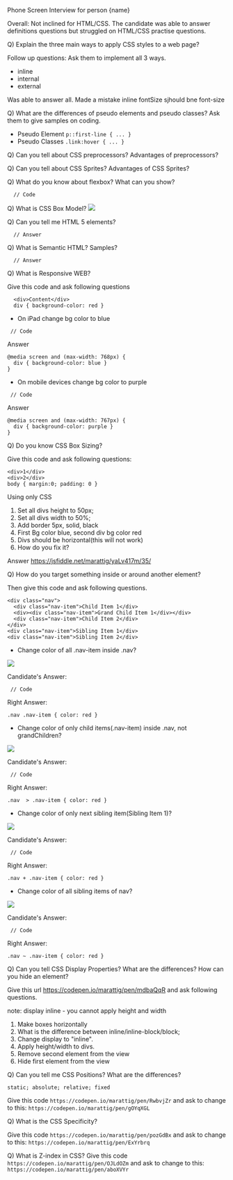 Phone Screen Interview for person {name}

Overall: Not inclined for HTML/CSS. 
The candidate was able to answer definitions questions but struggled on 
 HTML/CSS practise questions. 
 
Q) Explain the three main ways to apply CSS styles to a web page?

Follow up questions: Ask them to implement all 3 ways. 
* inline
* internal
* external

Was able to answer all. Made a mistake inline
fontSize sjhould bne font-size


Q) What are the differences of pseudo elements and pseudo classes?
Ask them to give samples on coding.

* Pseudo Element
```p::first-line { ... }```
* Pseudo Classes
```.link:hover { ... }```


Q) Can you tell about CSS preprocessors? Advantages of preprocessors?

Q) Can you tell about CSS Sprites? Advantages of CSS Sprites?

Q) What do you know about flexbox? What can you show?

```
  // Code
```

Q) What is CSS Box Model? 
![](images/box-model.png)

Q) Can you tell me HTML 5 elements?

```
  // Answer
```

Q) What is Semantic HTML? Samples?

```
  // Answer
```

Q) What is Responsive WEB?

Give this code and ask following questions
```
  <div>Content</div>
  div { background-color: red }
```
* On iPad change bg color to blue
```
 // Code
```
Answer
```
@media screen and (max-width: 768px) {
  div { background-color: blue }
}
```

* On mobile devices change bg color to purple
```
 // Code
```
Answer
```
@media screen and (max-width: 767px) {
  div { background-color: purple }
}
```


Q) Do you know CSS Box Sizing?

Give this code and ask following questions:
```
<div>1</div>
<div>2</div>
body { margin:0; padding: 0 }
```

Using only CSS

 1) Set all divs height to 50px;
 2) Set all divs width to 50%;
 3) Add border 5px, solid, black
 4) First Bg color blue, second div bg color red
 5) Divs should be horizontal(this will not work)
 6) How do you fix it?
 
 Answer
 https://jsfiddle.net/marattig/yaLv417m/35/


Q) How do you target something inside or around another element?

Then give this code and ask following questions.
```
<div class="nav">
  <div class="nav-item">Child Item 1</div>
  <div><div class="nav-item">Grand Child Item 1</div></div>
  <div class="nav-item">Child Item 2</div>
</div>
<div class="nav-item">Sibling Item 1</div>
<div class="nav-item">Sibling Item 2</div>
```

* Change color of all .nav-item inside .nav?

![](images/all-children.png)

Candidate's Answer:
```
 // Code
```

Right Answer:
```
.nav .nav-item { color: red }
```

* Change color of only child items(.nav-item) inside .nav, not grandChildren?

![](images/only-children.png)

Candidate's Answer:
```
 // Code
```

Right Answer:
```
.nav  > .nav-item { color: red }
```

* Change color of only next sibling item(Sibling Item 1)?

![](images/next-sibling.png)

Candidate's Answer:
```
 // Code
```

Right Answer:
```
.nav + .nav-item { color: red }
```


* Change color of all sibling items of nav?

![](images/all-siblings.png)

Candidate's Answer:
```
 // Code
```

Right Answer:
```
.nav ~ .nav-item { color: red }
```

Q) Can you tell CSS Display Properties? What are the differences? How can you hide an element?

Give this url https://codepen.io/marattig/pen/mdbaQqR and ask following questions.

note:  display inline - you cannot apply height and width

1) Make boxes horizontally
2) What is the difference between inline/inline-block/block;
3) Change display to "inline".
4) Apply height/width to divs.
5) Remove second element from the view
6) Hide first element from the view


Q) Can you tell me CSS Positions? What are the differences?

```static; absolute; relative; fixed```

Give this code ```https://codepen.io/marattig/pen/RwbvjZr``` and ask to change to this: ```https://codepen.io/marattig/pen/gOYqXGL```


Q) What is the CSS Specificity?

Give this code ```https://codepen.io/marattig/pen/pozGdBx``` and ask to change to this: ```https://codepen.io/marattig/pen/ExYrbrq```

Q) What is Z-index in CSS?
Give this code ```https://codepen.io/marattig/pen/OJLdOZm``` and ask to change to this: ```https://codepen.io/marattig/pen/aboXVYr```

